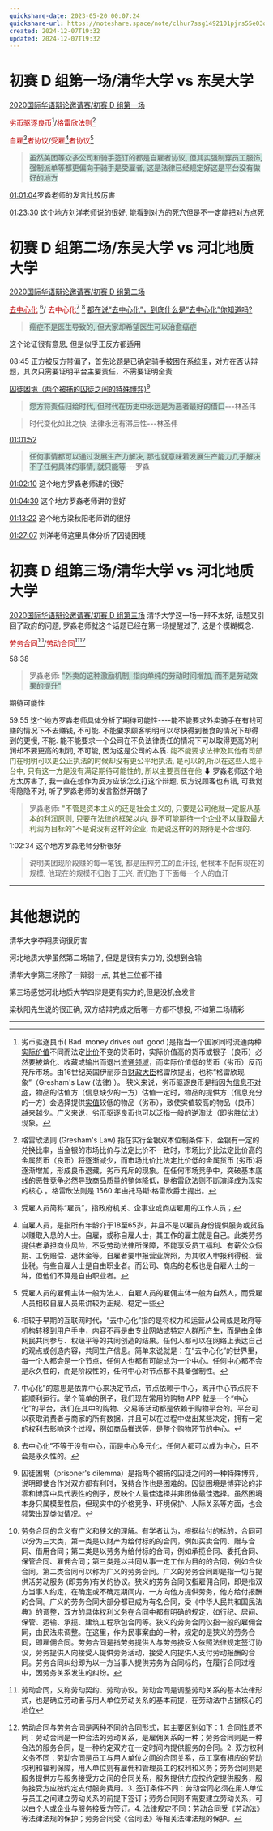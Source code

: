 ```yaml
---
quickshare-date: 2023-05-20 00:07:24
quickshare-url: https://noteshare.space/note/clhur7ssg1492101pjrs55e03q#QoCyb9r9BnCzIdVCPY5hWdk7rIu2moUEJIrYqiHRHUM
created: 2024-12-07T19:32
updated: 2024-12-07T19:32
---
```


# 初赛 D 组第一场/清华大学 vs 东吴大学
[2020国际华语辩论邀请赛/初赛 D 组第一场]( https://www.bilibili.com/video/BV1uo4y1f7Ba?p=19&vd_source=9d4d89e9175ed2307f02de4e693d8a3d )

<font color="#c00000">劣币驱逐良币</font>[^1]/<font color="#c00000">格雷欣法则</font>[^2]

<font color="#c00000">自雇</font>[^3]<font color="#c00000">者协议</font>/<font color="#c00000">受雇</font>[^4]<font color="#c00000">者协议</font>[^5]
><span style="background:rgba(3, 135, 102, 0.2)">虽然美团等众多公司和骑手签订的都是自雇者协议, 但其实强制穿员工服饰, 强制派单等都更偏向于骑手是受雇者, 这是法律已经规定好这是平台没有做好的地方</span>

[01:01:04]( https://www.bilibili.com/video/BV1uo4y1f7Ba?p=19&vd_source=9d4d89e9175ed2307f02de4e693d8a3d#t=3664.250962 )罗淼老师的发言比较厉害

[01:23:30](https://www.bilibili.com/video/BV1uo4y1f7Ba?p=19&vd_source=9d4d89e9175ed2307f02de4e693d8a3d#t=5010.863927594392) 这个地方刘洋老师说的很好, 能看到对方的死穴但是不一定能把对方点死

# 初赛 D 组第二场/东吴大学 vs 河北地质大学
[2020国际华语辩论邀请赛/初赛 D 组第二场]( https://www.bilibili.com/video/BV1uo4y1f7Ba?p=20&vd_source=9d4d89e9175ed2307f02de4e693d8a3d )

[<font color="#c00000">去中心化</font>]( https://baike.baidu.com/item/%E5%8E%BB%E4%B8%AD%E5%BF%83%E5%8C%96/8719532 ) [^6]/  <font color="#c00000">去中心化</font>[^7] [^8]
[都在说“去中心化”，到底什么是“去中心化”你知道吗?](https://zhuanlan.zhihu.com/p/453606525)

><span style="background:rgba(3, 135, 102, 0.2)">癌症不是医生导致的, 但大家却希望医生可以治愈癌症</span>   

这个论证很有意思, 但是似乎正反方都适用

08:45 正方被反方带偏了，首先论题是已确定骑手被困在系统里，对方在否认辩题，其次只需要证明平台主要责任，不需要证明全责

[囚徒困境（两个被捕的囚徒之间的特殊博弈)](https://baike.baidu.com/item/%E5%9B%9A%E5%BE%92%E5%9B%B0%E5%A2%83/5739141)[^9]

><span style="background:rgba(3, 135, 102, 0.2)">您方将责任归给时代, 但时代在历史中永远是为恶者最好的借口</span>---林圣伟

>时代变化如此之快, 法律永远有滞后性---林圣伟

[01:01:52](https://www.bilibili.com/video/BV1uo4y1f7Ba?p=20&vd_source=9d4d89e9175ed2307f02de4e693d8a3d#t=3712.98134)
><span style="background:rgba(3, 135, 102, 0.2)">任何事情都可以通过发展生产力解决, 那也就意味着发展生产能力几乎解决不了任何具体的事情, 就只能等</span>---罗淼

[01:02:10](https://www.bilibili.com/video/BV1uo4y1f7Ba?p=20&vd_source=9d4d89e9175ed2307f02de4e693d8a3d#t=3730.838573)
这个地方罗淼老师讲的很好

[01:04:30](https://www.bilibili.com/video/BV1uo4y1f7Ba?p=20&vd_source=9d4d89e9175ed2307f02de4e693d8a3d#t=3870.732796)
这个地方罗淼老师讲的很好

[01:13:22](https://www.bilibili.com/video/BV1uo4y1f7Ba?p=20&vd_source=9d4d89e9175ed2307f02de4e693d8a3d#t=4402.314932)
这个地方梁秋阳老师讲的很好

[01:27:07](https://www.bilibili.com/video/BV1uo4y1f7Ba?p=20&vd_source=9d4d89e9175ed2307f02de4e693d8a3d#t=5227.245923)
刘洋老师这里具体分析了囚徒困境

# 初赛 D 组第三场/清华大学 vs 河北地质大学
[2020国际华语辩论邀请赛/初赛 D 组第三场]( https://www.bilibili.com/video/BV1uo4y1f7Ba?p=21&vd_source=9d4d89e9175ed2307f02de4e693d8a3d )
清华大学这一场一辩不太好, 话题又引回了政府的问题, 罗淼老师就这个话题已经在第一场提醒过了, 这是个模糊概念.

<font color="#c00000">劳务合同</font>[^10]/<font color="#c00000">劳动合同</font>[^11][^12] 

58:38 
>罗淼老师: <span style="background:rgba(3, 135, 102, 0.2)">"外卖的这种激励机制, 指向单纯的劳动时间增加, 而不是劳动效果的提升"</span>

期待可能性 

59:55 这个地方罗淼老师具体分析了期待可能性----能不能要求外卖骑手在有钱可赚的情况下不去赚钱, 不可能. 不能要求顾客明明可以尽快得到餐食的情况下却得到的更慢, 不能. 能不能要求一个公司在不负法律责任的情况下可以取得更高的利润却不要更高的利润, 不可能, 因为这是公司的本质. <font color="#4f6128">能不能要求法律及其他有司部门在明明可以更公正执法的时候却没有更公平地执法, 是可以的,所以在这些人或平台中, 只有这一方是没有满足期待可能性的, 所以主要责任在他</font>
⬇
罗淼老师这个地方太厉害了, 我一直在想作为反方应该怎么打这个辩题, 反方说顾客也有错, 可我觉得隐隐不对, 听了罗淼老师的发言豁然开朗了
>罗淼老师: <font color="#4f6128">"不管是资本主义的还是社会主义的, 只要是公司他就一定服从基本的利润原则, 只要在法律的框架以内, 是不可能期待一个企业不以赚取最大利润为目标的"不是说没有这样的企业, 而是说这样的的期待是不合理的.</font>

1:02:34 这个地方罗淼老师分析很好
>说明美团现阶段赚的每一笔钱, 都是压榨劳工的血汗钱, 他根本不配有现在的规模, 他现在的规模不归咎于王兴, 而归咎于下面每一个人的血汗


--- 
# 其他想说的
清华大学李翔质询很厉害

河北地质大学虽然第二场输了, 但是是很有实力的, 没想到会输

清华大学第三场除了一辩弱一点, 其他三位都不错

第三场感觉河北地质大学四辩是更有实力的,但是没机会发言

梁秋阳先生说的很正确, 双方结辩完成之后哪一方都不想投, 不如第二场精彩

---
[^1]: 劣币驱逐良币( Bad  money drives out  good )是指当一个国家同时流通两种[实际价值](https://baike.baidu.com/item/%E5%AE%9E%E9%99%85%E4%BB%B7%E5%80%BC/10534956?fromModule=lemma_inlink)不同而法定[比价](https://baike.baidu.com/item/%E6%AF%94%E4%BB%B7/3691968?fromModule=lemma_inlink)不变的货币时，实际价值高的货币或银子（良币）必然要被熔化、收藏或输出而退出[流通领域](https://baike.baidu.com/item/%E6%B5%81%E9%80%9A%E9%A2%86%E5%9F%9F/8197280?fromModule=lemma_inlink)，而实际价值低的货币（劣币）反而充斥市场。由16世纪英国伊丽莎白[财政大臣](https://baike.baidu.com/item/%E8%B4%A2%E6%94%BF%E5%A4%A7%E8%87%A3/5881401?fromModule=lemma_inlink)格雷欣提出，也称“格雷欣现象”（Gresham's Law (法律) ）。 狭义来说，劣币驱逐良币是指因为[信息不对称](https://baike.baidu.com/item/%E4%BF%A1%E6%81%AF%E4%B8%8D%E5%AF%B9%E7%A7%B0/759797?fromModule=lemma_inlink)，物品的估值方（信息缺少的一方）估值一定时，物品的提供方（信息充分的一方）会选择提供[实值](https://baike.baidu.com/item/%E5%AE%9E%E5%80%BC/1411397?fromModule=lemma_inlink)较低的物品（劣币），致使实值较高的物品（良币）越来越少。广义来说，劣币驱逐良币也可以泛指一般的逆淘汰（即劣胜优汰）现象。

[^2]: 格雷欣法则 (Gresham's Law) 指在实行金银双本位制条件下，金银有一定的兑换比率，当金银的市场比价与法定比价不一致时，市场比价比法定比价高的金属货币（良币）将逐渐减少，而市场比价比法定比价低的金属货币 (劣币)将逐渐增加，形成良币退藏，劣币充斥的现象。在任何市场竞争中，突破基本底线的恶性竞争必然导致商品质量的整体降低，是格雷欣法则不断演绎成为现实的核心  。格雷欣法则是 1560 年由托马斯·格雷欣爵士提出。

[^3]: 受雇人员简称“雇员”，指政府机关、企事业或商店雇用的工作人员；  

[^4]: 自雇人员，是指所有年龄介于18至65岁，并且不是以雇员身份提供服务或货品以赚取入息的人士。自雇，或称自雇人士，其工作的雇主就是自己。此类劳务提供者承担商业风险，不受劳动法律所保障，不能享受员工福利、有薪公众假期、工伤赔偿、退休金等。自雇者要申报营业牌照，为其收入申报利得税、营业税。有些自雇人士是自由职业者。而公司、商店的老板也是自雇人士的一种，但他们不算是自由职业者。

[^5]: 受雇人员的雇佣主体一般为法人，自雇人员的雇佣主体一般为自然人，而受雇人员相较自雇人员来讲较为正规、稳定一些

[^6]: 相较于早期的互联网时代，“去中心化”指的是将权力和运营从公司或是政府等机构转移到用户手中，内容不再是由专业网站或特定人群所产生，而是由全体网民共同参与、权级平等的共同创造的结果。任何人都可以在网络上表达自己的观点或创造内容，共同生产信息。简单来说就是：在“去中心化”的世界里，每一个人都会是一个节点，任何人也都有可能成为一个中心。任何中心都不会是永久性的，而是阶段性的，任何中心对节点都不具备强制性。

[^7]: 中心化”的意思是依靠中心来决定节点，节点依赖于中心，离开中心节点将不能顺利运行。举个简单的例子，我们现在常用的购物 APP 就是一个“中心化”的平台，我们在其中的购物、交易等活动都是依赖于购物平台的。平台可以获取消费者与商家的所有数据，并且可以在过程中做出某些决定，拥有一定的权利去影响这个过程，例如商品推送等，是整个购物环节的中心。

[^8]:去中心化”不等于没有中心，而是中心多元化，任何人都可以成为中心，且不会是永久性的。 

[^9]: 囚徒困境（prisoner's dilemma）是指两个被捕的囚徒之间的一种特殊博弈，说明即使合作对双方都有利时，保持合作也是困难的。囚徒困境是博弈论的非零和博弈中具代表性的例子，反映个人最佳选择并非团体最佳选择。虽然困境本身只属模型性质，但现实中的价格竞争、环境保护、人际关系等方面，也会频繁出现类似情况。

[^10]: 劳务合同的含义有广义和狭义的理解。有学者认为，根据给付的标的，合同可以分为三大类，第一类是以财产为给付标的的合同，例如买卖合同、赠与合同、借用合同；第二类是以劳务为给付标的合同，例如承揽合同、委托合同、保管合同、雇佣合同；第三类是以共同从事一定工作为目的的合同，例如合伙合同。第二类合同可以称为广义的劳务合同。广义的劳务合同即是指一切与提供活劳动服务 (即劳务)有关的协议。狭义的劳务合同仅指雇佣合同，即是指双方当事人约定，在确定或不确定期间内，一方向他方提供劳务，他方给付报酬的合同。广义的劳务合同大部分都已成为有名合同，受《中华人民共和国民法典》的调整，双方的具体权利义务在合同中都有明确的规定，如行纪、居间、保管、运输、承揽、建筑工程承包合同等。狭义的劳务合同仅指一般的雇佣合同，由民法来调整。在这里，作为民事案由的一种，规定的是狭义的劳务合同，即雇佣合同。劳务合同是指劳务提供人与劳务接受人依照法律规定签订协议，劳务提供人向接受人提供劳务活动，接受人向提供人支付劳动报酬的合同。劳务合同纠纷即为以一方当事人提供劳务为合同标的，在履行合同过程中，因劳务关系发生的纠纷。

[^11]: 劳动合同，又称劳动契约、劳动协议。劳动合同是调整劳动关系的基本法律形式，也是确立劳动者与用人单位劳动关系的基本前提，在劳动法中占据核心的地位

[^12]: 劳动合同与劳务合同是两种不同的合同形式，其主要区别如下：1.  合同性质不同：劳动合同是一种合法的劳动关系，是雇佣关系的一种；劳务合同则是一种合法的服务合同，是一种约定双方在一定时间内提供服务的合同。2.  双方权利义务不同：劳动合同是员工与用人单位之间的合同关系，员工享有相应的劳动权利和福利保障，用人单位则有雇佣和管理员工的权利和义务；劳务合同则是服务提供方与服务接受方之间的合同关系，服务提供方应按约定提供服务，服务接受方应按约定支付服务费用。3.  签订条件不同：劳动合同必须在用人单位与员工之间建立劳动关系的前提下签订；劳务合同则不需要建立劳动关系，可以由个人或企业与服务接受方签订。4.  法律规定不同：劳动合同受《劳动法》等法律法规的保护；劳务合同受《合同法》等相关法律法规的保护。